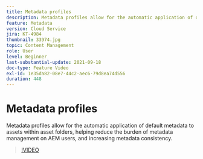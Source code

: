 ```yaml
---
title: Metadata profiles
description: Metadata profiles allow for the automatic application of default metadata to assets within asset folders, helping reduce the burden of metadata management on AEM users, and increasing metadata consistency.
feature: Metadata
version: Cloud Service
jira: KT-4984
thumbnail: 33974.jpg
topic: Content Management
role: User
level: Beginner
last-substantial-update: 2021-09-18
doc-type: Feature Video
exl-id: 1e35da82-08e7-44c2-aec6-79d8ea74d556
duration: 448
---
```

# Metadata profiles

Metadata profiles allow for the automatic application of default metadata to assets within asset folders, helping reduce the burden of metadata management on AEM users, and increasing metadata consistency.

>[!VIDEO](https://video.tv.adobe.com/v/33974?quality=12&learn=on)

